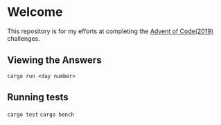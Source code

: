 # Welcome
This repository is for my efforts at completing the [Advent of Code(2019)](https://adventofcode.com/2019) challenges.

## Viewing the Answers
`cargo run <day number>`

## Running tests
`cargo test`
`cargo bench`